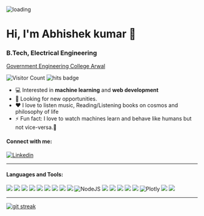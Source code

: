 ![loading](https://images.unsplash.com/photo-1545987796-200677ee1011?ixlib=rb-1.2.1&ixid=eyJhcHBfaWQiOjEyMDd9&auto=format&fit=crop&w=960&h=300&q=60)
<!--<img align="right" alt="Coding" width="400" src="https://github.com/Abhishek-k-git/Image/blob/main/mygif.svg">-->
# Hi, I'm Abhishek kumar 👋
### B.Tech, Electrical Engineering
[Government Engineering College Arwal](https://www.gecarwal.ac.in/)

![Visitor Count](https://profile-counter.glitch.me/Abhishek-k-git/count.svg)
![hits badge](https://hits.seeyoufarm.com/api/count/incr/badge.svg?url=https%3A%2F%2Fgithub.com%2Fabhishek-k-git1212%2Fhit-counter)

- 💻 Interested in **machine learning** and **web development**
- 🧐 Looking for new opportunities.
- ❤️ I love to listen music, Reading/Listening books on cosmos and philosophy of life
- ⚡ Fun fact: I love to watch machines learn and behave like humans but not vice-versa.🤣

#### Connect with me:
<a href="http://www.linkedin.com/in/abhishek--kr"><img alt="Linkedin" src="https://img.shields.io/badge/LinkedIn-0077B5?style=for-the-badge&logo=linkedin&logoColor=white" /></a>

---

#### Languages and Tools:

[<img src="https://img.shields.io/badge/Python-FFD43B?style=for-the-badge&logo=python&logoColor=blue"/>](python)
[<img src="https://img.shields.io/badge/C%2B%2B-00599C?style=for-the-badge&logo=c%2B%2B&logoColor=white" />](c++)
[<img src="https://img.shields.io/badge/Html5-FF5722?style=for-the-badge&logo=html5&logoColor=white"/>](html5)
[<img src="https://img.shields.io/badge/Css3-2962FF?style=for-the-badge&logo=css3&logoColor=white"/>](css3)
[<img src="https://img.shields.io/badge/Javascript-FFA500?style=for-the-badge&logo=javascript&logoColor=white"/>](javascript)
[<img src="https://img.shields.io/badge/MySQL-005C84?style=for-the-badge&logo=mysql&logoColor=white"/>](sql)
[<img src="https://img.shields.io/badge/Mongodb-25D366?style=for-the-badge&logo=mongodb&logoColor=white"/>](mongodb)
[<img src="https://img.shields.io/badge/Express-3C3C3D?style=for-the-badge&logo=Express&logoColor=white"/>](express)
[<img src="https://img.shields.io/badge/React-20232A?style=for-the-badge&logo=react&logoColor=61DAFB"/>](react)
![NodeJS](https://img.shields.io/badge/node.js-6DA55F?style=for-the-badge&logo=node.js&logoColor=white)
[<img src="https://img.shields.io/badge/PHP-777BB4?style=for-the-badge&logo=php&logoColor=white"/>](php)
[<img src="https://img.shields.io/badge/Pandas-2C2D72?style=for-the-badge&logo=pandas&logoColor=white"/>](pandas)
[<img src="https://img.shields.io/badge/Numpy-777BB4?style=for-the-badge&logo=numpy&logoColor=white"/>](numpy)
[<img src="https://img.shields.io/badge/Matplotlib-000000?style=for-the-badge&logo=Matplotlib&logoColor=white"/>](matplotlib)
[<img src="https://img.shields.io/badge/Seaborn-430098?style=for-the-badge&logo=seaborn&logoColor=white"/>](seaborn)
![Plotly](https://img.shields.io/badge/Plotly-%233F4F75.svg?style=for-the-badge&logo=plotly&logoColor=white)
[<img src="https://img.shields.io/badge/scikit_learn-F7931E?style=for-the-badge&logo=scikit-learn&logoColor=white"/>](Scikit-learn)
[<img src="https://img.shields.io/badge/TensorFlow-FF6F00?style=for-the-badge&logo=TensorFlow&logoColor=white"/>](TensorFlow)

<!--
![Netlify](https://img.shields.io/badge/netlify-%23000000.svg?style=for-the-badge&logo=netlify&logoColor=#00C7B7)
[<img src="https://img.shields.io/badge/SciPy-654FF0?style=for-the-badge&logo=SciPy&logoColor=white"/>](scipy)
-->

---
<!--
[![git stats](https://github-readme-stats.vercel.app/api?username=Abhishek-k-git)](https://github.com/Abhishek-k-git)
-->
[![git streak](https://github-readme-streak-stats.herokuapp.com/?user=Abhishek-k-git)](https://github.com/Abhishek-k-git)
<!--
[![Top Langs](https://github-readme-stats.vercel.app/api/top-langs/?username=Abhishek-k-git)](https://github.com/Abhishek-k-git) 
[![git trophy](https://github-profile-trophy.vercel.app/?username=Abhishek-k-git)](https://github.com/Abhishek-k-git)-->

